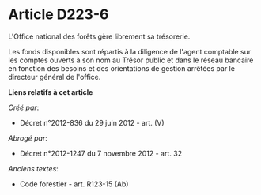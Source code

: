 # Article D223-6

L'Office national des forêts gère librement sa trésorerie.

Les fonds disponibles sont répartis à la diligence de l'agent comptable sur les comptes ouverts à son nom au Trésor public et
dans le réseau bancaire en fonction des besoins et des orientations de gestion arrêtées par le directeur général de l'office.

**Liens relatifs à cet article**

_Créé par_:

  - Décret n°2012-836 du 29 juin 2012 - art. (V)

_Abrogé par_:

  - Décret n°2012-1247 du 7 novembre 2012 - art. 32

_Anciens textes_:

  - Code forestier - art. R123-15 (Ab)
